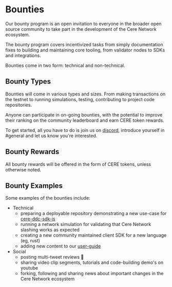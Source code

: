 # Bounties

Our bounty program is an open invitation to everyone in the broader open source community to take part in the development of the Cere Network ecosystem. 

The bounty program covers incentivized tasks from simply documentation fixes to building and maintaining core tooling, from validator nodes to SDKs and integrations. 

Bounties come in two form: technical and non-technical. 

## Bounty Types

Bounties will come in various types and sizes. From making transactions on the testnet to running simulations, testing, contributing to project code repositories. 

Anyone can participate in on-going bounties, with the potential to improve their ranking on the community leaderboard and earn CERE token rewards. 

To get started, all you have to do is join us on [discord](https://discord.gg/bFv6jkpK8N), introduce yourself in #general and let us know you're interested.

## Bounty Rewards

All bounty rewards will be offered in the form of CERE tokens, unless otherwise noted. 

## Bounty Examples

Some examples of the bounties include:
- Technical
  - preparing a deployable repository demonstrating a new use-case for [cere-ddc-sdk-js](https://github.com/Cerebellum-Network/cere-ddc-sdk-js)
  - running a network simulation for validating that Cere Network slashing works as expected
  - creating a new community maintained client SDK for a new language (eg, rust)
  - adding new content to our [user-guide](https://docs.cere.network)
- Social
  - posting multi-tweet reviews 🧵
  - sharing video clip segments, tutorials and code-building demo's on youtube
  - forking, following and sharing news about important changes in the Cere Network ecosystem
